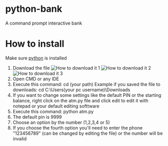 # python-bank
A command prompt interactive bank

# How to install
Make sure <a href="https://www.python.org/downloads/">python</a> is installed

1. Download the file
![How to download it 1](https://prnt.sc/svve6o)
![How to download it 2](https://prnt.sc/svvfiu)
![How to download it 3](https://prnt.sc/svvg6y)
2. Open CMD or any IDE
3. Execute this command: cd (your path) Example if you saved the file to downloads: cd C:\Users\(your pc username)\Downloads
4. If you want to change some settings like the default PIN or the starting balance, right click on the atm.py file and click edit to edit it with notepad or your default editing softtware
5. Execute this command: python atm.py
6. The default pin is 9999
7. Choose an option by the number (1,2,3,4 or 5)
8. If you choose the fourth option you'll need to enter the phone "123456789" (can be changed by editing the file) or the number will be invalid
